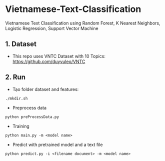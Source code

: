# Vietnamese-Text-Classification
Vietnamese Text Classification using Random Forest, K Nearest Neighbors, Logistic Regression, Support Vector Machine

## 1. Dataset
- This repo uses VNTC Dataset with 10 Topics: https://github.com/duyvuleo/VNTC

## 2. Run
- Tạo folder dataset and features:
```
./mkdir.sh
```

- Preprocess data
```
python preProcessData.py
```

- Training
```
python main.py -m <model name>
```

- Predict with pretrained model and a text file
```
python predict.py -i <filename document> -m <model name>
```